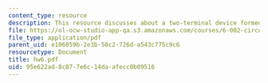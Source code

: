 ```yaml
---
content_type: resource
description: This resource discusses about a two-terminal device formed by a MOSFET.
file: https://ol-ocw-studio-app-qa.s3.amazonaws.com/courses/6-002-circuits-and-electronics-spring-2007/95e622ad8c877e6c14daafecc0b09516_hw6.pdf
file_type: application/pdf
parent_uid: e106059b-2e3b-50c2-726d-a543c775c9c6
resourcetype: Document
title: hw6.pdf
uid: 95e622ad-8c87-7e6c-14da-afecc0b09516
---
```

